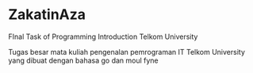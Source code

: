 # ZakatinAza
FInal Task of Programming Introduction Telkom University

Tugas besar mata kuliah pengenalan pemrograman IT Telkom University yang dibuat dengan bahasa go dan moul fyne
